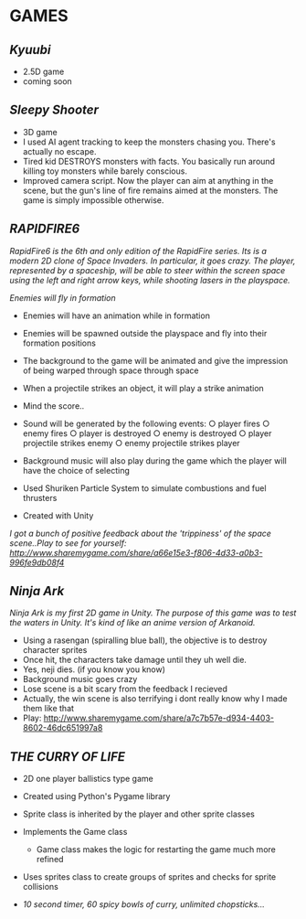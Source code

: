 **GAMES**
=========

***Kyuubi***
--------------------
* 2.5D game
* coming soon


***Sleepy Shooter***
--------------------
* 3D game
* I used AI agent tracking to keep the monsters chasing you. There's actually no escape.
* Tired kid DESTROYS monsters with facts. You basically run around killing toy monsters while barely conscious. 
* Improved camera script. Now the player can aim at anything in the scene, but the gun's line of fire remains aimed at the monsters. The game is simply impossible otherwise.

***RAPIDFIRE6***
--------------------
 *RapidFire6 is the 6th and only edition of the RapidFire series. Its is a modern 2D clone of Space Invaders. In particular, it goes crazy. The player,
represented by a spaceship, will be able to steer within the screen space using the left and right
arrow keys, while shooting lasers in the playspace.* 

*Enemies will fly in formation*
* Enemies will have an animation while in formation
* Enemies will be spawned outside the playspace and fly into their formation positions
* The background to the game will be animated and give the impression of being warped through space
through space
* When a projectile strikes an object, it will play a strike animation
* Mind the score..
* Sound will be generated by the following events:
 ○ player fires
 ○ enemy fires
 ○ player is destroyed
 ○ enemy is destroyed
 ○ player projectile strikes enemy
 ○ enemy projectile strikes player
* Background music will also play during the game which the player will have the choice of selecting
 
* Used Shuriken Particle System to simulate combustions and fuel thrusters
* Created with Unity

*I got a bunch of positive feedback about the 'trippiness' of the space scene..Play to see for yourself: <http://www.sharemygame.com/share/a66e15e3-f806-4d33-a0b3-996fe9db08f4>*

***Ninja Ark***
--------------------
 *Ninja Ark is my first 2D game in Unity. The purpose of this game was to test the waters in Unity. It's kind of like an anime version of Arkanoid.* 

* Using a rasengan (spiralling blue ball), the objective is to destroy character sprites
* Once hit, the characters take damage until they uh well die.
* Yes, neji dies. (if you know you know)
* Background music goes crazy
* Lose scene is a bit scary from the feedback I recieved
* Actually, the win scene is also terrifying i dont really know why I made them like that
* Play: <http://www.sharemygame.com/share/a7c7b57e-d934-4403-8602-46dc651997a8>

***THE CURRY OF LIFE***
-------------------

* 2D one player ballistics type game
* Created using Python's Pygame library
* Sprite class is inherited by the player and other sprite classes
* Implements the Game class
  * Game class makes the logic for restarting the game much more refined
* Uses sprites class to create groups of sprites and checks for sprite collisions

* *10 second timer, 60 spicy bowls of curry, unlimited chopsticks...*
